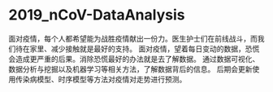 # 2019_nCoV-DataAnalysis
面对疫情，每个人都希望能为战胜疫情献出一份力。医生护士们在前线战斗，而我们待在家里、减少接触就是最好的支持。
面对疫情，望着每日变动的数据，恐慌会造成更严重的后果。消除恐慌最好的办法就是去了解数据。
通过数据可视化、数据分析与挖掘以及机器学习等相关方法，了解数据背后的信息。
后期会更新使用传染病模型、时序模型等方法对疫情对走势进行预测。
